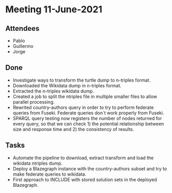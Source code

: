 # Meeting 11-June-2021

## Attendees 

- Pablo
- Guillermo
- Jorge

## Done
- Investigate ways to transform the turtle dump to n-triples format.
- Downloaded the Wikidata dump in n-triples format.
- Extracted the n-triples wikidata dump.
- Created a job to split the ntriples file in multiple smaller files to allow parallel processing. 
- Rewrited country-authors query in order to try to perform federate queries from Fuseki. Federate queries don´t work properly from Fuseki.
- SPARQL query testing now registers the number of nodes returned for every query, so that we can check 1) the potential relationship between size and response time and 2) the consistency of results.


## Tasks
- Automate the pipeline to download, extract transform and load the wikidata ntriples dump.
- Deploy a Blazegraph instance with the country-authors subset and try to make federate queries to wikidata.
- First approach to INCLUDE with stored solution sets in the deployed Blazegraph.
